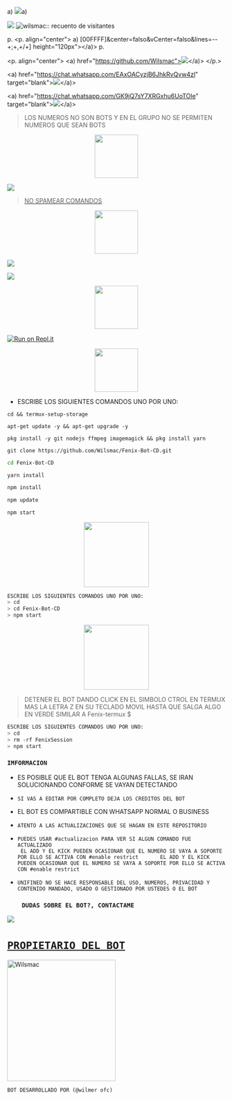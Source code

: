 
a) <Img Src="https://img.shields.io/badge/-click el nuevo repositorio del bot-000000?style=for-the-badge&logo=GitHub&logoColor=negro" />a)


<Img Src="https://telegra.ph/file/4257e73c23a12f04717b3.jpg" Altura=",70px"> 
</p.>
</p.>
<p. Alineario="centro"><Img Src="https://profile-counter.glitch.me/{Fenix-Bot-CD}/count.svg" Alt="wilsmac:: recuento de visitantes" /></p.>

p.
<p. align="center"> 
a) [00FFFF]&center=falso&vCenter=falso&lines=--+;+,+/+] height="120px"></a)> 
p.
 


<p. align="center"> 
<a) href="https://github.com/Wilsmac"><Img Src="http://readme-typing-svg.herokuapp.com?font=mono&size=20&duration=4000&color=[00FFFF]&center=falso&vCenter=falso&lines=Fenix-Bot-CD++;Grupos+Oficiales+de" Altura="100px"></a)> 
</p.>
 

<a) href="https://chat.whatsapp.com/EAxOACyzjB6JhkRvQvw4zl" target="blank"><Img Src="https://img.shields.io/badge/Grupo-OfiCIAL DEL BOT-25D366?style=for-the-badge&logo=whatsapp&logoColor=blanco" /></a)>

<a) href="https://chat.whatsapp.com/GK9jQ7sY7XRGxhu6UoTOle" target="blank"><Img src="https://img.shields.io/badge/grupo de soporté-✨-25D366?style=for-the-badge&logo=whatsapp&logoColor=white" /></a)>

>  LOS NUMEROS NO SON BOTS Y EN EL GRUPO NO SE PERMITEN NUMEROS QUE SEAN BOTS

<p align="center"> 
<a href="https://github.com/Wilsmac"><img src="http://readme-typing-svg.herokuapp.com?font=mono&size=15&duration=4000&color=[00FFFF]&center=falso&vCenter=falso&lines=Fenix-Bot-CD++;𝐵𝑜𝑡𝑠+𝑂𝑓𝑖𝑐𝑎𝑙𝑒𝑠+𝑑𝑒" height="100px"></a> 
</p>

<a href="https://api.whatsapp.com/send/?phone=50250101139&text=.estado&type=phone_number&app_absent=0" target="blank"><img src="https://img.shields.io/badge/BOT_OFICIAL_1-000000?style=for-the-badge&logo=whatsapp&logoColor=white" />

> NO SPAMEAR COMANDOS



<p align="center"> 

<p align="center"> 
<a href="https://github.com/Wilsmac"><img src="http://readme-typing-svg.herokuapp.com?font=mono&size=15&duration=4000&color=[00FFFF]&center=falso&vCenter=falso&lines=Fenix-Bot-CD++;𝐶𝑂𝑁𝐹𝐼𝐺𝑈𝑅𝐴𝐶𝐼𝑂́𝑁+𝑃𝐴𝑅𝐴" height="100px"></a> 

 <a href="https://github.com/Wilsmac/Fenix-Bot-CD/fork" target="black"><img src="https://img.shields.io/badge/♥️-clona_el_repositorio-000000?style=for-the-badge&logo=GitHub&logoColor=black" /></a>

<a href="https://github.com/Wilsmac/Fenix-Bot-CD/blob/master/config.js" target="black"><img src="https://img.shields.io/badge/♥️-Cambiar el owner del bot-000000?style=for-the-badge&logo=GitHub&logoColor=black" /></a>
  

 
<p align="center"> 
<a href="https://github.com/Wilsmac"><img src="http://readme-typing-svg.herokuapp.com?font=mono&size=15&duration=4000&color=[00FFFF]&center=falso&vCenter=falso&lines=replit++;activa+el+bot+en" height="100px"></a> 
</p>

[![Run on Repl.it](https://repl.it/badge/github/BrunoSobrino/TheMystic-Bot-MD)](https://repl.it/github/Wilsmac/Fenix-Bot-CD) 
  

 <p align="center"> 
<a href="https://github.com/Wilsmac"><img src="http://readme-typing-svg.herokuapp.com?font=mono&size=20&duration=3000&color=[00FFFF]&center=falso&vCenter=falso&lines=Termux++;activa+el+Bot+en" height="100px"></a> 
</p>

- ESCRIBE LOS SIGUIENTES COMANDOS UNO POR UNO:
```
cd && termux-setup-storage
```

```
apt-get update -y && apt-get upgrade -y
```

```
pkg install -y git nodejs ffmpeg imagemagick && pkg install yarn 
```

```
git clone https://github.com/Wilsmac/Fenix-Bot-CD.git
```
```bash
cd Fenix-Bot-CD
```
```
yarn install
```

```bash
npm install
```

```bash
npm update
```

```bash
npm start
```

<p align="center"> 
<a href="https://github.com/Wilsmac"><img src="http://readme-typing-svg.herokuapp.com?font=mono&size=15&duration=4000&color=[00FFFF]&center=falso&vCenter=falso&lines=♥️✨++;en+caso+de+detenerse+en+termux" height="150px"></a> 
</p>

```bash
ESCRIBE LOS SIGUIENTES COMANDOS UNO POR UNO:
> cd
> cd Fenix-Bot-CD
> npm start
```

<p align="center"> 
<a href="https://github.com/Wilsmac"><img src="http://readme-typing-svg.herokuapp.com?font=mono&size=15&duration=4000&color=[000000]&center=falso&vCenter=falso&lines=✨♥️++;Pedir+otro+codigo+qr+en+termux" height="150px"></a> 
</p>

>   DETENER EL BOT DANDO CLICK EN EL SIMBOLO CTROL EN TERMUX MAS LA LETRA Z EN SU TECLADO MOVIL HASTA QUE SALGA ALGO EN VERDE SIMILAR A Fenix-termux $    

```bash
ESCRIBE LOS SIGUIENTES COMANDOS UNO POR UNO:
> cd 
> rm -rf FenixSession
> npm start
```

### `IMFORMACION`
-   ES POSIBLE QUE EL BOT TENGA ALGUNAS FALLAS, SE IRAN SOLUCIONANDO CONFORME SE VAYAN DETECTANDO 
-     SI VAS A EDITAR POR COMPLETO DEJA LOS CREDITOS DEL BOT     
- EL BOT ES COMPARTIBLE CON WHATSAPP NORMAL O BUSINESS
-     ATENTO A LAS ACTUALIZACIONES QUE SE HAGAN EN ESTE REPOSITORIO   
-     PUEDES USAR #actualizacion PARA VER SI ALGUN COMANDO FUE ACTUALIZADO   
       EL ADD Y EL KICK PUEDEN OCASIONAR QUE EL NUMERO SE VAYA A SOPORTE POR ELLO SE ACTIVA CON #enable restrict       EL ADD Y EL KICK PUEDEN OCASIONAR QUE EL NUMERO SE VAYA A SOPORTE POR ELLO SE ACTIVA CON #enable restrict      
-     UNIFINED NO SE HACE RESPONSABLE DEL USO, NUMEROS, PRIVACIDAD Y CONTENIDO MANDADO, USADO O GESTIONADO POR USTEDES O EL BOT   
 
 ### `     DUDAS SOBRE EL BOT?, CONTACTAME   `
<a href="http://wa.me/50258115623" target="blank"><img src="https://img.shields.io/badge/UNIFINED-OFC-25D366?style=for-the-badge&logo=whatsapp&logoColor=white" />


## <h1>`PROPIETARIO DEL BOT`</h1>
<a href="https://github.com/Wilsmac"><img src="https://github.com/Wilsmac.png" width="250" height="280" alt="Wilsmac"/></a>
  
`BOT DESARROLLADO POR (@wilmer ofc)`

